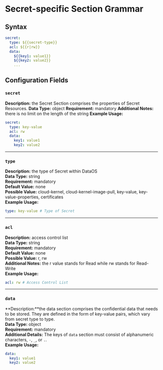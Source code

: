 # Secret-specific Section Grammar

## Syntax

```yaml
secret: 
  type: ${{secret-type}} 
  acl: ${{r|rw}}   
  data: 
    ${{key1: value1}} 
    ${{key2: value2}} 
    ...
```

## Configuration Fields

### **`secret`**

**Description:** the Secret Section comprises the properties of Secret Resources.
**Data Type:** object
**Requirement:** mandatory
**Additional Notes:** there is no limit on the length of the string
**Example Usage:** 

```yaml
secret: 
  type: key-value 
  acl: rw 
  data: 
    key1: value1 
    key2: value2
```

---

### **`type`**

**Description:** the type of Secret within DataOS<br>
**Data Type:** string<br>
**Requirement:** mandatory<br>
**Default Value:** none<br>
**Possible Value:** cloud-kernel, cloud-kernel-image-pull, key-value, key-value-properties, certificates<br>
**Example Usage:** 

```yaml
type: key-value # Type of Secret
```

---

### **`acl`**

**Description:** access control list<br>
**Data Type:** string<br>
**Requirement:** mandatory<br>
**Default Value:** none<br>
**Possible Value:** r, rw<br>
**Additional Notes:** the r value stands for Read while rw stands for Read-Write<br>
**Example Usage:** 

```yaml
acl: rw # Access Control List
```

---

### **`data`**

**Description:**the data section comprises the confidential data that needs to be stored. They are defined in the form of key-value pairs, which vary from secret type to type.<br>
**Data Type:** object<br>
**Requirement:** mandatory<br>
**Additional Details:** The keys of `data` section must consist of alphanumeric characters, `-`, `_`, or `.`.<br>
**Example Usage:**<br>
```yaml
data: 
  key1: value1 
  key2: value2
```